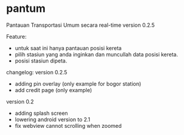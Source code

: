 pantum
======

Pantauan Transportasi Umum secara real-time
version 0.2.5

Feature:
- untuk saat ini hanya pantauan posisi kereta
- pilih stasiun yang anda inginkan dan muncullah data posisi kereta.
- posisi stasiun dipeta.

changelog:
version 0.2.5
- adding pin overlay (only example for bogor station)
- add credit page (only example)

version 0.2
- adding splash screen
- lowering android version to 2.1
- fix webview cannot scrolling when zoomed
